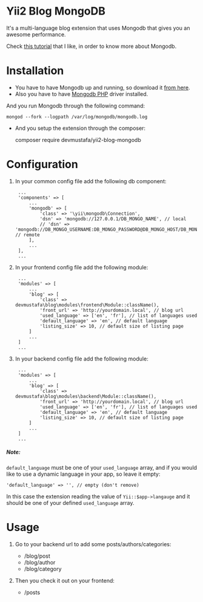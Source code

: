 Yii2 Blog MongoDB
=================

It's a multi-language blog extension that uses Mongodb that gives you an awesome performance.

Check [this tutorial](http://www.tutorialspoint.com/mongodb/) that I like, in order to know more about Mongodb.


Installation
============

* You have to have Mongodb up and running, so download it [from here](https://www.mongodb.com/download-center).
* Also you have to have [Mongodb PHP](http://php.net/manual/en/mongodb.installation.php) driver installed.

And you run Mongodb through the following command:

    mongod --fork --logpath /var/log/mongodb/mongodb.log

* And you setup the extension through the composer:


    composer require devmustafa/yii2-blog-mongodb



Configuration
=============

1. In your common config file add the following db component:


        ...
        'components' => [
            ...
            'mongodb' => [
                'class' => '\yii\mongodb\Connection',
                'dsn' => 'mongodb://127.0.0.1/DB_MONGO_NAME', // local
                // 'dsn' => 'mongodb://DB_MONGO_USERNAME:DB_MONGO_PASSWORD@DB_MONGO_HOST/DB_MONGO_NAME, // remote
            ],
            ...
        ],
        ...


2. In your frontend config file add the following module:


        ...
        'modules' => [
            ...
            'blog' => [
                'class' => devmustafa\blog\modules\frontend\Module::className(),
                'front_url' => 'http://yourdomain.local', // blog url
                'used_language' => ['en', 'fr'], // list of languages used
                'default_language' => 'en', // default language
                'listing_size' => 10, // default size of listing page
            ]
            ...
        ]
        ...


3. In your backend config file add the following module:


        ...
        'modules' => [
            ...
            'blog' => [
                'class' => devmustafa\blog\modules\backend\Module::className(),
                'front_url' => 'http://yourdomain.local', // blog url
                'used_language' => ['en', 'fr'], // list of languages used
                'default_language' => 'en', // default language
                'listing_size' => 10, // default size of listing page
            ]
            ...
        ]
        ...


##### Note:
`default_language` must be one of your `used_language` array, and if you would like to use a dynamic language in your app, so leave it empty:

    'default_language' => '', // empty (don't remove)

In this case the extension reading the value of `Yii::$app->langauge` and it should be one of your defined `used_language` array.


Usage
=====

1. Go to your backend url to add some posts/authors/categories:
    * /blog/post
    * /blog/author
    * /blog/category

2. Then you check it out on your frontend:
    * /posts


